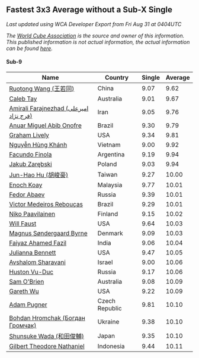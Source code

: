 ## Fastest 3x3 Average without a Sub-X Single

*Last updated using WCA Developer Export from Fri Aug 31 at 0404UTC*

*The [World Cube Association](https://www.worldcubeassociation.org) is the source and owner of this information. This published information is not actual information, the actual information can be found [here](https://www.worldcubeassociation.org/results).*

#### Sub-9
|Name|Country|Single|Average|  
|--|--|--|--|  
|[Ruotong Wang (王若同)](https://www.worldcubeassociation.org/persons/2015WANG92)|China|9.07|9.62|  
|[Caleb Tay](https://www.worldcubeassociation.org/persons/2016TAYC01)|Australia|9.01|9.67|  
|[Amirali Farajnezhad (امیرعلی فرج نژاد)](https://www.worldcubeassociation.org/persons/2017FARA02)|Iran|9.05|9.76|  
|[Anuar Miguel Abib Onofre](https://www.worldcubeassociation.org/persons/2015ONOF01)|Brazil|9.30|9.79|  
|[Graham Lively](https://www.worldcubeassociation.org/persons/2018LIVE01)|USA|9.34|9.81|  
|[Nguyễn Hùng Khánh](https://www.worldcubeassociation.org/persons/2017KHAN37)|Vietnam|9.00|9.92|  
|[Facundo Finola](https://www.worldcubeassociation.org/persons/2012FINO02)|Argentina|9.19|9.94|  
|[Jakub Zarębski](https://www.worldcubeassociation.org/persons/2015ZARB01)|Poland|9.03|9.94|  
|[Jun-Hao Hu (胡峻豪)](https://www.worldcubeassociation.org/persons/2017HUJU01)|Taiwan|9.27|10.00|  
|[Enoch Koay](https://www.worldcubeassociation.org/persons/2017KOAY02)|Malaysia|9.77|10.01|  
|[Fedor Abaev](https://www.worldcubeassociation.org/persons/2016ABAE01)|Russia|9.39|10.01|  
|[Victor Medeiros Rebouças](https://www.worldcubeassociation.org/persons/2016REBO01)|Brazil|9.29|10.01|  
|[Niko Paavilainen](https://www.worldcubeassociation.org/persons/2011PAAV01)|Finland|9.15|10.02|  
|[Will Faust](https://www.worldcubeassociation.org/persons/2016FAUS01)|USA|9.64|10.03|  
|[Magnus Søndergaard Byrne](https://www.worldcubeassociation.org/persons/2017BYRN01)|Denmark|9.09|10.03|  
|[Faiyaz Ahamed Fazil](https://www.worldcubeassociation.org/persons/2016FAZI01)|India|9.06|10.04|  
|[Julianna Bennett](https://www.worldcubeassociation.org/persons/2013BENN03)|USA|9.47|10.05|  
|[Avshalom Sharavani](https://www.worldcubeassociation.org/persons/2016SHAR16)|Israel|9.00|10.06|  
|[Huston Vu-Duc](https://www.worldcubeassociation.org/persons/2017HUNV01)|Russia|9.17|10.06|  
|[Sam O'Brien](https://www.worldcubeassociation.org/persons/2016OBRI01)|Australia|9.08|10.09|  
|[Gareth Wu](https://www.worldcubeassociation.org/persons/2015WUGA01)|USA|9.22|10.09|  
|[Adam Pugner](https://www.worldcubeassociation.org/persons/2014PUGN01)|Czech Republic|9.81|10.10|  
|[Bohdan Hromchak (Богдан Громчак)](https://www.worldcubeassociation.org/persons/2012HROM01)|Ukraine|9.38|10.10|  
|[Shunsuke Wada (和田俊輔)](https://www.worldcubeassociation.org/persons/2016WADA01)|Japan|9.35|10.10|  
|[Gilbert Theodore Nathaniel](https://www.worldcubeassociation.org/persons/2017NATH04)|Indonesia|9.44|10.11|  
